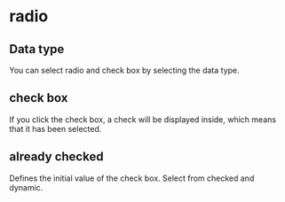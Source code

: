 # radio

## Data type

You can select radio and check box by selecting the data type.

## check box

If you click the check box, a check will be displayed inside, which means that it has been selected.

## already checked

Defines the initial value of the check box. Select from checked and dynamic.
